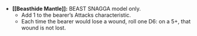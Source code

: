 - **[[Beasthide Mantle]]:** BEAST SNAGGA model only.
    - Add 1 to the bearer’s Attacks characteristic.
    - Each time the bearer would lose a wound, roll one D6: on a 5+, that wound is not lost.